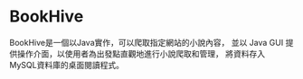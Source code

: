 # BookHive
  BookHive是一個以Java實作，可以爬取指定網站的小說內容，
  並以 Java GUI 提供操作介面，以使用者為出發點直觀地進行小說爬取和管理，
  將資料存入 MySQL資料庫的桌面閱讀程式。
